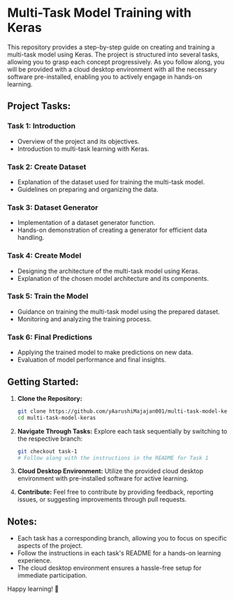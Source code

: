 # Multi-Task Model Training with Keras

This repository provides a step-by-step guide on creating and training a multi-task model using Keras. The project is structured into several tasks, allowing you to grasp each concept progressively. As you follow along, you will be provided with a cloud desktop environment with all the necessary software pre-installed, enabling you to actively engage in hands-on learning.

## Project Tasks:

### Task 1: Introduction
- Overview of the project and its objectives.
- Introduction to multi-task learning with Keras.

### Task 2: Create Dataset
- Explanation of the dataset used for training the multi-task model.
- Guidelines on preparing and organizing the data.

### Task 3: Dataset Generator
- Implementation of a dataset generator function.
- Hands-on demonstration of creating a generator for efficient data handling.

### Task 4: Create Model
- Designing the architecture of the multi-task model using Keras.
- Explanation of the chosen model architecture and its components.

### Task 5: Train the Model
- Guidance on training the multi-task model using the prepared dataset.
- Monitoring and analyzing the training process.

### Task 6: Final Predictions
- Applying the trained model to make predictions on new data.
- Evaluation of model performance and final insights.

## Getting Started:

1. **Clone the Repository:**
   ```bash
   git clone https://github.com/yAarushiMajajan001/multi-task-model-keras.git
   cd multi-task-model-keras
   ```

2. **Navigate Through Tasks:**
   Explore each task sequentially by switching to the respective branch:
   ```bash
   git checkout task-1
   # Follow along with the instructions in the README for Task 1
   ```

3. **Cloud Desktop Environment:**
   Utilize the provided cloud desktop environment with pre-installed software for active learning.

4. **Contribute:**
   Feel free to contribute by providing feedback, reporting issues, or suggesting improvements through pull requests.

## Notes:
- Each task has a corresponding branch, allowing you to focus on specific aspects of the project.
- Follow the instructions in each task's README for a hands-on learning experience.
- The cloud desktop environment ensures a hassle-free setup for immediate participation.

Happy learning! 🚀
